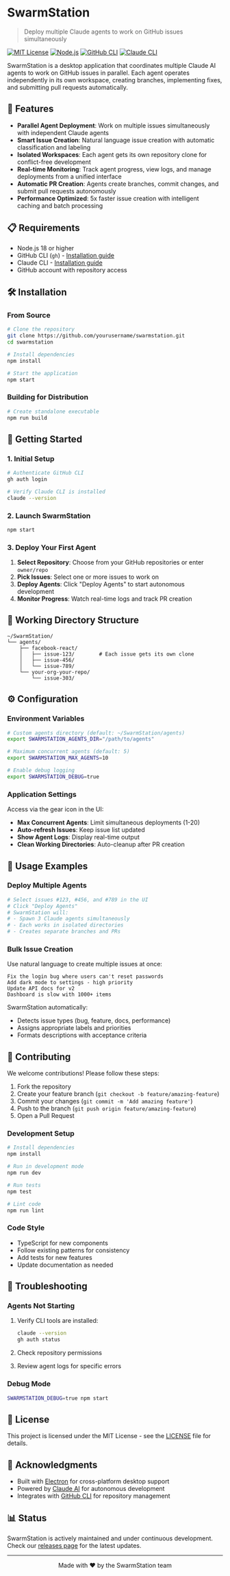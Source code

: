# SwarmStation

> Deploy multiple Claude agents to work on GitHub issues simultaneously

[![MIT License](https://img.shields.io/badge/License-MIT-blue.svg)](LICENSE)
[![Node.js](https://img.shields.io/badge/Node.js-18%2B-green.svg)](https://nodejs.org)
[![GitHub CLI](https://img.shields.io/badge/GitHub%20CLI-Required-orange.svg)](https://cli.github.com)
[![Claude CLI](https://img.shields.io/badge/Claude%20CLI-Required-purple.svg)](https://claude.ai/cli)

SwarmStation is a desktop application that coordinates multiple Claude AI agents to work on GitHub issues in parallel. Each agent operates independently in its own workspace, creating branches, implementing fixes, and submitting pull requests automatically.

## 🚀 Features

- **Parallel Agent Deployment**: Work on multiple issues simultaneously with independent Claude agents
- **Smart Issue Creation**: Natural language issue creation with automatic classification and labeling
- **Isolated Workspaces**: Each agent gets its own repository clone for conflict-free development
- **Real-time Monitoring**: Track agent progress, view logs, and manage deployments from a unified interface
- **Automatic PR Creation**: Agents create branches, commit changes, and submit pull requests autonomously
- **Performance Optimized**: 5x faster issue creation with intelligent caching and batch processing

## 📋 Requirements

- Node.js 18 or higher
- GitHub CLI (`gh`) - [Installation guide](https://cli.github.com/manual/installation)
- Claude CLI - [Installation guide](https://docs.anthropic.com/en/docs/claude-code/setup)
- GitHub account with repository access

## 🛠️ Installation

### From Source

```bash
# Clone the repository
git clone https://github.com/yourusername/swarmstation.git
cd swarmstation

# Install dependencies
npm install

# Start the application
npm start
```

### Building for Distribution

```bash
# Create standalone executable
npm run build
```

## 🎯 Getting Started

### 1. Initial Setup

```bash
# Authenticate GitHub CLI
gh auth login

# Verify Claude CLI is installed
claude --version
```

### 2. Launch SwarmStation

```bash
npm start
```

### 3. Deploy Your First Agent

1. **Select Repository**: Choose from your GitHub repositories or enter `owner/repo`
2. **Pick Issues**: Select one or more issues to work on
3. **Deploy Agents**: Click "Deploy Agents" to start autonomous development
4. **Monitor Progress**: Watch real-time logs and track PR creation

## 📁 Working Directory Structure

```
~/SwarmStation/
└── agents/
    ├── facebook-react/
    │   ├── issue-123/        # Each issue gets its own clone
    │   ├── issue-456/
    │   └── issue-789/
    └── your-org-your-repo/
        └── issue-303/
```

## ⚙️ Configuration

### Environment Variables

```bash
# Custom agents directory (default: ~/SwarmStation/agents)
export SWARMSTATION_AGENTS_DIR="/path/to/agents"

# Maximum concurrent agents (default: 5)
export SWARMSTATION_MAX_AGENTS=10

# Enable debug logging
export SWARMSTATION_DEBUG=true
```

### Application Settings

Access via the gear icon in the UI:
- **Max Concurrent Agents**: Limit simultaneous deployments (1-20)
- **Auto-refresh Issues**: Keep issue list updated
- **Show Agent Logs**: Display real-time output
- **Clean Working Directories**: Auto-cleanup after PR creation

## 🔧 Usage Examples

### Deploy Multiple Agents

```bash
# Select issues #123, #456, and #789 in the UI
# Click "Deploy Agents"
# SwarmStation will:
# - Spawn 3 Claude agents simultaneously
# - Each works in isolated directories
# - Creates separate branches and PRs
```

### Bulk Issue Creation

Use natural language to create multiple issues at once:

```
Fix the login bug where users can't reset passwords
Add dark mode to settings - high priority
Update API docs for v2
Dashboard is slow with 1000+ items
```

SwarmStation automatically:
- Detects issue types (bug, feature, docs, performance)
- Assigns appropriate labels and priorities
- Formats descriptions with acceptance criteria

## 🤝 Contributing

We welcome contributions! Please follow these steps:

1. Fork the repository
2. Create your feature branch (`git checkout -b feature/amazing-feature`)
3. Commit your changes (`git commit -m 'Add amazing feature'`)
4. Push to the branch (`git push origin feature/amazing-feature`)
5. Open a Pull Request

### Development Setup

```bash
# Install dependencies
npm install

# Run in development mode
npm run dev

# Run tests
npm test

# Lint code
npm run lint
```

### Code Style

- TypeScript for new components
- Follow existing patterns for consistency
- Add tests for new features
- Update documentation as needed

## 🐛 Troubleshooting

### Agents Not Starting

1. Verify CLI tools are installed:
   ```bash
   claude --version
   gh auth status
   ```

2. Check repository permissions
3. Review agent logs for specific errors

### Debug Mode

```bash
SWARMSTATION_DEBUG=true npm start
```

## 📄 License

This project is licensed under the MIT License - see the [LICENSE](LICENSE) file for details.

## 🙏 Acknowledgments

- Built with [Electron](https://www.electronjs.org/) for cross-platform desktop support
- Powered by [Claude AI](https://claude.ai) for autonomous development
- Integrates with [GitHub CLI](https://cli.github.com) for repository management

## 📊 Status

SwarmStation is actively maintained and under continuous development. Check our [releases page](https://github.com/yourusername/swarmstation/releases) for the latest updates.

---

<p align="center">
  Made with ❤️ by the SwarmStation team
</p>
